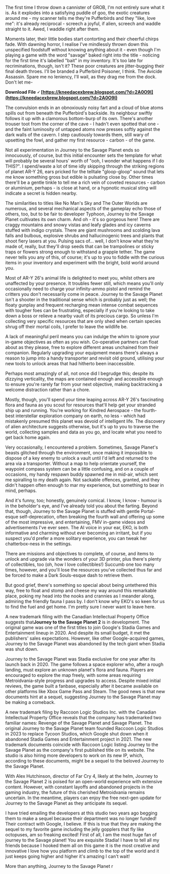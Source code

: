 
 
The first time I throw down a cannister of GROB, I'm not entirely sure what it is. As it explodes into a satisfying puddle of goo, the exotic creatures around me - my scanner tells me they're Pufferbirds and they "like, love me": it's already reciprocal - screech a joyful, if alien, screech and waddle straight to it. Awed, I waddle right after them.
 
Moments later, their little bodies start contorting and their cheerful chirps fade. With dawning horror, I realise I've mindlessly thrown down this unspecified foodstuff without knowing anything about it - even though I'm playing a game with the word "savage" baked right into the title - noticing for the first time it's labelled "bait" in my inventory. It's too late for recriminations, though, isn't it? These poor creatures are jitter-bugging their final death throes. I'll be branded a Pufferbird Poisoner, I think. The Avicide Assassin. Spare me no leniency, I'll wail, as they drag me from the dock. Don't let me-
 
**Download File 🗸 [https://kneedacexbrew.blogspot.com/?d=2A0O9I](https://kneedacexbrew.blogspot.com/?d=2A0O9I)**


 
The convulsion ends in an obnoxiously noisy fart and a cloud of blue atoms spills out from beneath the Pufferbird's backside. Its neighbour swiftly follows it up with a clamorous bottom-burp of its own. There's another trouser toot from the corner of the cave - I hadn't even spotted that one - and the faint luminosity of untapped atoms now presses softly against the dark walls of the cavern. I step cautiously towards them, still wary of upsetting the fowl, and gather my first resource - carbon - of the game.
 
Not all experimentation in Journey to the Savage Planet ends so innocuously, of course, but this initial encounter sets the template for what will probably be several hours' worth of "ooh, I wonder what happens if I do THIS?". I spend/waste a lot of time idly skipping through the striking regions of planet AR-Y 26, ears pricked for the telltale "gloop-gloop" sound that lets me know something gross but edible is pulsating close by. Other times there'll be a gentle tinkle to tell me a rich vein of coveted resources - carbon or aluminium, perhaps - is close at hand, or a hypnotic musical sting will indicate a secret is hidden nearby.
 
The similarities to titles like No Man's Sky and The Outer Worlds are numerous, and several mechanical aspects of the gameplay echo those of others, too, but to be fair to developer Typhoon, Journey to the Savage Planet cultivates its own charm. And oh - it's so gorgeous here! There are craggy mountains and snowy vistas and leafy glades and icy caverns stuffed with indigo crystals. There are giant mushrooms and scolding lava falls and bulbous, explosive shrubs and hallucinogenic trees and plants that shoot fiery lasers at you. Pulsing sacs of... well, I don't know what they're made of, really, but they'll drop seeds that can be trampolines or sticky traps or flowers strong enough to withstand a grapple tether. The game never tells you any of this, of course; it's up to you to fiddle with the curious items in your inventory and experiment with the bright, bold world around you.
 
Most of AR-Y 26's animal life is delighted to meet you, whilst others are unaffected by your presence. It troubles fewer still, which means you'll only occasionally need to charge your infinity-ammo pistol and remind the critters you don't necessarily come in peace. Journey to the Savage Planet isn't a shooter in the traditional sense which is probably just as well; the floaty gunplay and frequent recharging mean intense combat sequences with tougher foes can be frustrating, especially if you're looking to take down a boss or relieve a nearby vault of its precious cargo. So unless I'm collecting very specific resources that are only shed when certain species shrug off their mortal coils, I prefer to leave the wildlife be.
 
A lack of meaningful peril means you can indulge the whim to ignore your in-game objectives as often as you wish. Co-operative partners can float about as they please, free to explore different areas unchained from their companion. Regularly upgrading your equipment means there's always a reason to jump into a handy transporter and revisit old ground, utilising your new tools to unlock areas that had hitherto been inaccessible.
 
Perhaps most amazingly of all, not once did I begrudge this; despite its dizzying verticality, the maps are contained enough and accessible enough to ensure you're rarely far from your next objective, making backtracking a welcome distraction rather than a chore.

Mostly, though, you'll spend your time leaping across AR-Y 26's fascinating flora and fauna as you scout for resources that'll help get your stranded ship up and running. You're working for Kindred Aerospace - the fourth-best interstellar exploration company on earth, no less - which had mistakenly presumed this planet was devoid of intelligent life. The discovery of alien architecture suggests otherwise, but it's up to you to traverse the world, collecting samples and data as you go, and locate what you need to get back home again.
 
Very occasionally, I encountered a problem. Sometimes, Savage Planet's beasts glitched through the environment, once making it impossible to dispose of a key enemy to unlock a vault until I'd left and returned to the area via a transporter. Without a map to help orientate yourself, the waypoint compass system can be a little confusing, and on a couple of occasions, my handy respawn buddy spawned me in mid-air, which sent me spiralling to my death again. Not sackable offences, granted, and they didn't happen often enough to mar my experience, but something to bear in mind, perhaps.
 
And it's funny, too; honestly, genuinely comical. I know, I know - humour is in the beholder's eye, and I've already told you about the farting. Beyond that, though, Journey to the Savage Planet is stuffed with gentle Portal-esque self-deprecation, often breaking the fourth wall and offering up some of the most impressive, and entertaining, FMV in-game videos and advertisements I've ever seen. The AI voice in your ear, EKO, is both informative and charming without ever becoming an irritant, but if you suspect you'd prefer a more solitary experience, you can tweak her chatterbox-ness in the settings.
 
There are missions and objectives to complete, of course, and items to unlock and upgrade via the wonders of your 3D printer, plus there's plenty of collectibles, too (oh, how I love collectibles!) Succumb one too many times, however, and you'll lose the resources you've collected thus far and be forced to make a Dark Souls-esque dash to retrieve them.
 
But good grief, there's something so special about being untethered this way, free to float and stomp and cheese my way around this remarkable place, poking my head into the nooks and crannies as I meander along, admiring the friendly fauna I pass by. I don't know why EKO's so keen for us to find the fuel and get home. I'm pretty sure I never want to leave here.
 
A new trademark filing with the Canadian Intellectual Property Office suggests that**Journey to the Savage Planet 2** is in development. The original game was one of the first titles to join Google's Stadia Games and Entertainment lineup in 2020. And despite its small budget, it met the publishers' sales expectations. However, like other Google-acquired games, Journey to the Savage Planet was abandoned by the tech giant when Stadia was shut down.
 
Journey to the Savage Planet was Stadia exclusive for one year after its launch back in 2020. The game follows a space explorer who, after a rough landing, must explore an unknown planet's flora and fauna. Players are encouraged to explore the map freely, with some areas requiring Metroidvania-style progress and upgrades to access. Despite mixed initial reviews, the game built a fanbase, especially after it became available on other platforms like Xbox Game Pass and Steam. The good news is that new documents hint at a sequel, suggesting Journey to the Savage Planet may be making a comeback.
 
A new trademark filing by Raccoon Logic Studios Inc. with the Canadian Intellectual Property Office reveals that the company has trademarked two familiar names: Revenge of the Savage Planet and Savage Planet. The original Journey to the Savage Planet team founded Raccoon Logic Studios in 2023 to replace Tycoon Studios, which Google shut down when it abandoned Stadia Games and Entertainment project in 2021. The new trademark documents coincide with Raccoon Logic listing Journey to the Savage Planet as the company's first published title on its website. The studio is also hiring more developers to work on its new IP, which, according to these documents, might be a sequel to the beloved Journey to the Savage Planet.
 
With Alex Hutchinson, director of Far Cry 4, likely at the helm, Journey to the Savage Planet 2 is poised for an open-world experience with extensive content. However, with constant layoffs and abandoned projects in the gaming industry, the future of this cherished Metroidvania remains uncertain. In the meantime, players can enjoy the free next-gen update for Journey to the Savage Planet as they anticipate its sequel.
 
I have tried emailing the developers at this studio two years ago begging them to make a sequel because their department was no longer funded! Their contract with Google, I believe. If this is true that they are making the sequel to my favorite game including the jelly gopplers that fly like octopuses, am so freaking excited! First of all, I am the most huge fan of journey to the Savage planet! You are exquisite Stadia! I have to tell all my friends because I hooked them all on this game it is the most creative and innovative I love how you platform and climb to the top of the world and it just keeps going higher and higher it's amazing I can't wait!
 
More than anything, Journey to the Savage Planet r